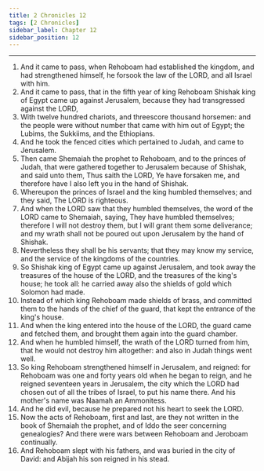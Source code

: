 ```yaml
---
title: 2 Chronicles 12
tags: [2 Chronicles]
sidebar_label: Chapter 12
sidebar_position: 12
---
```


---
1. And it came to pass, when Rehoboam had established the kingdom, and had strengthened himself, he forsook the law of the LORD, and all Israel with him.
2. And it came to pass, that in the fifth year of king Rehoboam Shishak king of Egypt came up against Jerusalem, because they had transgressed against the LORD,
3. With twelve hundred chariots, and threescore thousand horsemen: and the people were without number that came with him out of Egypt; the Lubims, the Sukkiims, and the Ethiopians.
4. And he took the fenced cities which pertained to Judah, and came to Jerusalem.
5. Then came Shemaiah the prophet to Rehoboam, and to the princes of Judah, that were gathered together to Jerusalem because of Shishak, and said unto them, Thus saith the LORD, Ye have forsaken me, and therefore have I also left you in the hand of Shishak.
6. Whereupon the princes of Israel and the king humbled themselves; and they said, The LORD is righteous.
7. And when the LORD saw that they humbled themselves, the word of the LORD came to Shemaiah, saying, They have humbled themselves; therefore I will not destroy them, but I will grant them some deliverance; and my wrath shall not be poured out upon Jerusalem by the hand of Shishak.
8. Nevertheless they shall be his servants; that they may know my service, and the service of the kingdoms of the countries.
9. So Shishak king of Egypt came up against Jerusalem, and took away the treasures of the house of the LORD, and the treasures of the king's house; he took all: he carried away also the shields of gold which Solomon had made.
10. Instead of which king Rehoboam made shields of brass, and committed them to the hands of the chief of the guard, that kept the entrance of the king's house.
11. And when the king entered into the house of the LORD, the guard came and fetched them, and brought them again into the guard chamber.
12. And when he humbled himself, the wrath of the LORD turned from him, that he would not destroy him altogether: and also in Judah things went well.
13. So king Rehoboam strengthened himself in Jerusalem, and reigned: for Rehoboam was one and forty years old when he began to reign, and he reigned seventeen years in Jerusalem, the city which the LORD had chosen out of all the tribes of Israel, to put his name there. And his mother's name was Naamah an Ammonitess.
14. And he did evil, because he prepared not his heart to seek the LORD.
15. Now the acts of Rehoboam, first and last, are they not written in the book of Shemaiah the prophet, and of Iddo the seer concerning genealogies? And there were wars between Rehoboam and Jeroboam continually.
16. And Rehoboam slept with his fathers, and was buried in the city of David: and Abijah his son reigned in his stead.